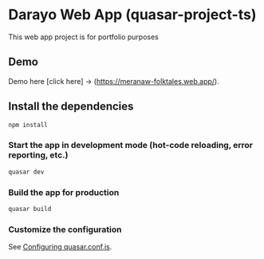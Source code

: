 # Darayo Web App (quasar-project-ts)

This web app project is for portfolio purposes

## Demo
Demo here [click here] -> (https://meranaw-folktales.web.app/).

## Install the dependencies
```bash
npm install
```

### Start the app in development mode (hot-code reloading, error reporting, etc.)
```bash
quasar dev
```


### Build the app for production
```bash
quasar build
```

### Customize the configuration
See [Configuring quasar.conf.js](https://quasar.dev/quasar-cli/quasar-conf-js).
